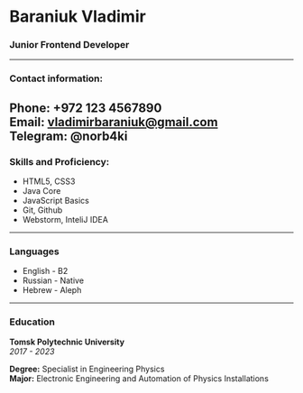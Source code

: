 # Baraniuk Vladimir
### Junior Frontend Developer
---
### Contact information:

Phone: +972 123 4567890  
Email: vladimirbaraniuk@gmail.com  
Telegram: @norb4ki
---
### Skills and Proficiency:

- HTML5, CSS3
- Java Core
- JavaScript Basics
- Git, Github
- Webstorm, InteliJ IDEA
---
### Languages

- English - B2
- Russian - Native
- Hebrew - Aleph
---
### Education

**Tomsk Polytechnic University**  
*2017 - 2023*  
  
**Degree:** Specialist in Engineering Physics  
**Major:** Electronic Engineering and Automation of Physics Installations
